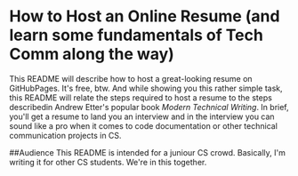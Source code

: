# How to Host an Online Resume (and learn some fundamentals of Tech Comm along the way)
This README will describe how to host a great-looking resume on GitHubPages. It's free, btw. And while showing you this rather simple task, this README will relate the steps required to host a resume to the steps describedin Andrew Etter's popular book _Modern Technical Writing_. In brief, you'll get a resume to land you an interview and in the interview you can sound like a pro when it comes to code documentation or other technical communication projects in CS. 

##Audience
This README is intended for a juniour CS crowd. Basically, I'm writing it for other CS students. We're in this together. 

